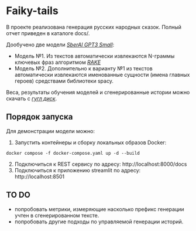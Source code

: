 # Faiky-tails

В проекте реализована генерация русских народных сказок. Полный отчет приведен в каталоге docs/.

Дообучено две модели *[SberAI GPT3 Small](https://github.com/sberbank-ai/ru-gpts)*:

* Модель №1. Из текстов автоматически извлекаются N-граммы ключевых фраз алгоритмом *[RAKE](https://www.researchgate.net/publication/227988510_Automatic_Keyword_Extraction_from_Individual_Documents)*
* Модель №2. Дополнительно к варианту №1 из текстов автоматически извлекаются именованные сущности (имена главных героев) средствами библиотеки spacy.

Веса, результаты обучения моделей и сгенерированные истории можно скачать с *[гугл диск](https://drive.google.com/file/d/1f1MU0bgIo1X_78vpuc-DqKH8joHRcbgT/view?usp=sharing)*.

## Порядок запуска

Для демонстрации модели можно:

1. Запустить контейнеры и сборку локальных образов Docker:

```
docker compose -f docker-compose.yaml up -d --build
```

2. Подключиться к REST сервису по адресу: http://localhost:8000/docs
3. Подключиться к приложению streamlit по адресу: http://localhost:8501

## TO DO

* попробовать метрики, измеряющие насколько префикс генерации учтен в сгенерированном тексте.
* попробовать другие подходы по управляемой генерации историй.
